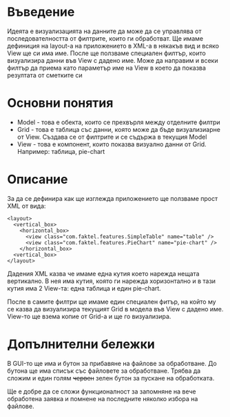 # Въведение #

Идеята е визуализацията на данните да може да се управлява от последователността от филтрите, които ги обработват. Ще имаме дефиниция на layout-а на приложението в XML-а в някакъв вид и всяко View ще си има име. После ще ползваме специален филтър, които визуализира данни във View с дадено име. Може да направим и всеки филтър да приема като параметър име на View в което да показва резултата от сметките си

# Основни понятия #

  * Model - това е обекта, които се прехвърля между отделните филтри
  * Grid - това е таблица със данни, която може да бъде визуализиарне от View. Създава се от филтрите и се съдържа в текущия Model
  * View - това е компонент, които показва визуално данни от Grid. Например: таблица, pie-chart

# Описание #

За да се дефинира как ще изглежда приложението ще ползваме прост XML от вида:

```
<layout>
  <vertical_box>
    <horizontal_box>
      <view class="com.faktel.features.SimpleTable" name="table" />
      <view class="com.faktel.features.PieChart" name="pie-chart" />
    </horizontal_box>
  <vertical_box>
</layout>
```

Дадения XML казва че имаме една кутия което нарежда нещата вертикално. В нея има кутия, която ги нарежда хоризонтално и в тази кутия има 2 View-та: една таблица и един pie-chart.

После в самите филтри ще имаме един специален фитър, на който му се казва да визуализира текущият Grid в модела във View с дадено име. View-то ще взема копие от Grid-а и ще го визуализира.

# Допълнителни бележки #

В GUI-то ще има и бутон за прибавяне на файлове за обработване. До бутона ще има списък със файловете за обработване. Трябва да сложим и един голям ~~червен~~ зелен бутон за пускане на обработката.

Ще е добре да се сложи функционалност за запомняне на вече обработена заявка и помнене на последните няколко избора на файлове.